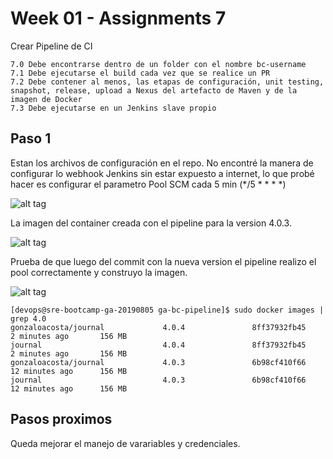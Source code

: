 # Week 01 - Assignments 7 

Crear Pipeline de CI

	7.0	Debe encontrarse dentro de un folder con el nombre bc-username
	7.1	Debe ejecutarse el build cada vez que se realice un PR
	7.2	Debe contener al menos, las etapas de configuración, unit testing, snapshot, release, upload a Nexus del artefacto de Maven y de la imagen de Docker
	7.3	Debe ejecutarse en un Jenkins slave propio

## Paso 1

Estan los archivos de configuración en el repo. No encontré la manera de configurar lo webhook Jenkins sin estar expuesto a internet, 
lo que probé hacer es configurar el parametro Pool SCM cada 5 min (*/5 * * * *)

![alt tag](https://raw.githubusercontent.com/semperti-bootcamp/sre-bootcamp-ga-20190805/w1a7-jenkins/images/jenkins.png "jenkins.png")

La imagen del container creada con el pipeline para la version 4.0.3.

![alt tag](https://raw.githubusercontent.com/semperti-bootcamp/sre-bootcamp-ga-20190805/w1a7-jenkins/images/jenkins2.png "jenkins2.png")

Prueba de que luego del commit con la nueva version el pipeline realizo el pool correctamente y construyo la imagen.

![alt tag](https://raw.githubusercontent.com/semperti-bootcamp/sre-bootcamp-ga-20190805/w1a7-jenkins/images/jenkins3.png "jenkins3.png")

```
[devops@sre-bootcamp-ga-20190805 ga-bc-pipeline]$ sudo docker images | grep 4.0
gonzaloacosta/journal             4.0.4               8ff37932fb45        2 minutes ago       156 MB
journal                           4.0.4               8ff37932fb45        2 minutes ago       156 MB
gonzaloacosta/journal             4.0.3               6b98cf410f66        12 minutes ago      156 MB
journal                           4.0.3               6b98cf410f66        12 minutes ago      156 MB 
```

## Pasos proximos

Queda mejorar el manejo de varariables y credenciales.
